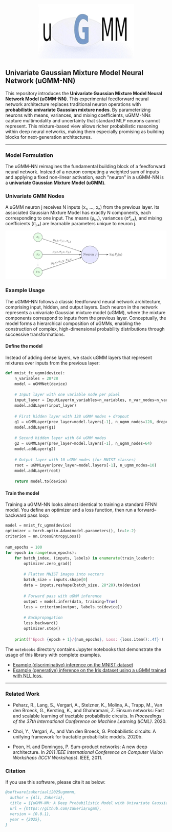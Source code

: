 <p align="center">
  <img src="https://github.com/zakeria/uGMM/raw/main/images/logo.png" alt="uGMM Logo" width="300"/>
</p>

## Univariate Gaussian Mixture Model Neural Network (uGMM-NN)

This repository introduces the **Univariate Gaussian Mixture Model Neural Network Model (uGMM-NN)**. This experimental feedforward neural network architecture replaces traditional neuron operations with **probabilistic univariate Gaussian mixture nodes**. By parameterizing neurons with means, variances, and mixing coefficients, uGMM-NNs capture multimodality and uncertainty that standard MLP neurons cannot represent. This mixture-based view allows richer probabilistic reasoning within deep neural networks, making them especially promising as building blocks for next-generation architectures.

---

### Model Formulation

The uGMM-NN reimagines the fundamental building block of a feedforward neural network. Instead of a neuron computing a weighted sum of inputs and applying a fixed non-linear activation, each "neuron" in a uGMM-NN is a **univariate Gaussian Mixture Model (uGMM)**.

### Univariate GMM Nodes

A uGMM neuron j receives N inputs (x₁, ..., xₙ) from the previous layer. 
Its associated Gaussian Mixture Model has exactly N components, 
each corresponding to one input. The means (μⱼ,ₖ), variances (σ²ⱼ,ₖ), and mixing coefficients (πⱼ,ₖ) are learnable parameters unique to neuron j.

<p align="center">
  <img src="https://github.com/zakeria/uGMM/raw/main/images/model_architecture.png" alt="example model architecture" width="700"/>
</p>

### Example Usage

The uGMM-NN follows a classic feedforward neural network architecture, comprising input, hidden, and output layers. Each neuron in the network represents a univariate Gaussian mixture model (uGMM), where the mixture components correspond to inputs from the previous layer. Conceptually, the model forms a hierarchical composition of uGMMs, enabling the construction of complex, high-dimensional probability distributions through successive transformations.

#### Define the model
Instead of adding dense layers, we stack uGMM layers that represent mixtures over inputs from the previous layer:
```python
def mnist_fc_ugmm(device):
    n_variables = 28*28
    model = uGMMNet(device)

    # Input layer with one variable node per pixel
    input_layer = InputLayer(n_variables=n_variables, n_var_nodes=n_variables) 
    model.addLayer(input_layer)   

    # First hidden layer with 128 uGMM nodes + dropout
    g1 = uGMMLayer(prev_layer=model.layers[-1], n_ugmm_nodes=128, dropout=0.5)
    model.addLayer(g1)

    # Second hidden layer with 64 uGMM nodes
    g2 = uGMMLayer(prev_layer=model.layers[-1], n_ugmm_nodes=64)
    model.addLayer(g2)
 
    # Output layer with 10 uGMM nodes (for MNIST classes)
    root = uGMMLayer(prev_layer=model.layers[-1], n_ugmm_nodes=10)
    model.addLayer(root)

    return model.to(device) 
```
#### Train the model
Training a uGMM-NN looks almost identical to training a standard FFNN model. You define an optimizer and a loss function, then run a forward–backward pass loop:
```python
model = mnist_fc_ugmm(device)
optimizer = torch.optim.Adam(model.parameters(), lr=1e-2)
criterion = nn.CrossEntropyLoss()    

num_epochs = 100
for epoch in range(num_epochs):
    for batch_index, (inputs, labels) in enumerate(train_loader):
        optimizer.zero_grad()  

        # Flatten MNIST images into vectors
        batch_size = inputs.shape[0]
        data = inputs.reshape(batch_size, 28*28).to(device)

        # Forward pass with uGMM inference
        output = model.infer(data, training=True)
        loss = criterion(output, labels.to(device))         

        # Backpropagation
        loss.backward()  
        optimizer.step()

    print(f'Epoch {epoch + 1}/{num_epochs}, Loss: {loss.item():.4f}')

```
The `notebooks` directory contains Jupyter notebooks that demonstrate the usage of this library with complete examples.

- [Example (discriminative) inference on the MNIST dataset](./notebooks/mnist_dataset.ipynb)
- [Example (generative) inference on the Iris dataset using a uGMM trained with NLL loss.](./notebooks/iris_dataset.ipynb)
---
### Related Work
* Peharz, R., Lang, S., Vergari, A., Stelzner, K., Molina, A., Trapp, M., Van den Broeck, G., Kersting, K., and Ghahramani, Z. Einsum networks: Fast and scalable learning of tractable probabilistic circuits. In *Proceedings of the 37th International Conference on Machine Learning (ICML)*. 2020.

* Choi, Y., Vergari, A., and Van den Broeck, G. Probabilistic circuits: A unifying framework for tractable probabilistic models. 2020b.

* Poon, H. and Domingos, P. Sum-product networks: A new deep architecture. In *2011 IEEE International Conference on Computer Vision Workshops (ICCV Workshops)*. IEEE, 2011.

### Citation

If you use this software, please cite it as below:

```bibtex
@software{zakeriaali2025ugmmnn,
  author = {Ali, Zakeria},
  title = {{uGMM-NN: A Deep Probabilistic Model with Univariate Gaussian Mixture Nodes}},
  url = {https://github.com/zakeria/ugmm},
  version = {0.0.1}, 
  year = {2025},
}
